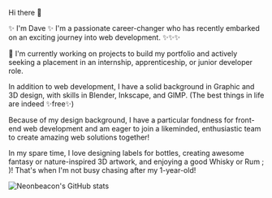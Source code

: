 Hi there 👋

✨ I'm Dave ✨ I'm a passionate career-changer who has recently embarked on an exciting journey into web development. ✨✨✨

🌱 I'm currently working on projects to build my portfolio and actively seeking a placement in an internship, apprenticeship, or junior developer role.

In addition to web development, I have a solid background in Graphic and 3D design, with skills in Blender, Inkscape, and GIMP. (The best things in life are indeed ✨free✨)

Because of my design background, I have a particular fondness for front-end web development and am eager to join a likeminded, enthusiastic team to create amazing web solutions together!

In my spare time, I love designing labels for bottles, creating awesome fantasy or nature-inspired 3D artwork, and enjoying a good Whisky or Rum ; )! That's when I'm not busy chasing after my 1-year-old!

![Neonbeacon's GitHub stats](https://github-readme-stats.vercel.app/api?username=NeonBeacon&show_icons=true&theme=transparent)

